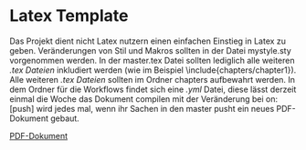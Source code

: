 # Latex Template

Das Projekt dient nicht Latex nutzern einen einfachen Einstieg in Latex zu geben. 
Veränderungen von Stil und Makros sollten in der Datei mystyle.sty vorgenommen werden.
In der master.tex Datei sollten lediglich alle weiteren *.tex Dateien* inkludiert werden (wie im Beispiel \include{chapters/chapter1}).
Alle weiteren *.tex Dateien* sollten im Ordner chapters aufbewahrt werden. 
In dem Ordner für die Workflows findet sich eine *.yml* Datei, diese lässt derzeit einmal die Woche das Dokument compilen mit der Veränderung bei on: [push] wird jedes mal, wenn ihr Sachen in den master pusht ein neues PDF-Dokument gebaut.

[PDF-Dokument](https://github.com/antjeHP/latex-template/blob/build/master.pdf)
